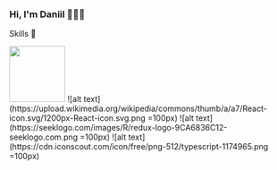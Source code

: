 ### Hi, I'm Daniil 👋👨‍💻

<!--
**DaniilPautkin/DaniilPautkin** is a ✨ _special_ ✨ repository because its `README.md` (this file) appears on your GitHub profile.

<!--Here are some ideas to get you started:

<!-- 🔭 I’m currently working on ...
- 🌱 I’m currently learning ...
- 👯 I’m looking to collaborate on ...
- 🤔 I’m looking for help with ...
- 💬 Ask me about ...
- 📫 How to reach me: ...
- 😄 Pronouns: ...
- ⚡ Fun fact: ...
-->
Skills 🚀

<img src='https://upload.wikimedia.org/wikipedia/commons/thumb/a/a7/React-icon.svg/1200px-React-icon.svg.png' style='width:100px' />
![alt text](https://upload.wikimedia.org/wikipedia/commons/thumb/a/a7/React-icon.svg/1200px-React-icon.svg.png =100px)
![alt text](https://seeklogo.com/images/R/redux-logo-9CA6836C12-seeklogo.com.png =100px)
![alt text](https://cdn.iconscout.com/icon/free/png-512/typescript-1174965.png =100px)

